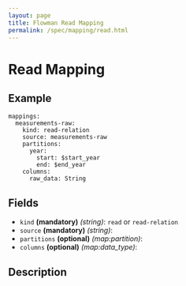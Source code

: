 ```yaml
---
layout: page
title: Flowman Read Mapping
permalink: /spec/mapping/read.html
---
```

# Read Mapping


## Example
```
mappings:
  measurements-raw:
    kind: read-relation
    source: measurements-raw
    partitions:
      year:
        start: $start_year
        end: $end_year
    columns:
      raw_data: String
```

## Fields

* `kind` **(mandatory)** *(string)*: `read` or `read-relation`
* `source` **(mandatory)** *(string)*:
* `partitions` **(optional)** *(map:partition)*:
* `columns` **(optional)** *(map:data_type)*:


## Description
